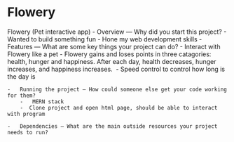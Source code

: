 # Flowery
Flowery (Pet interactive app)
	- Overview — Why did you start this project?
		-   Wanted to build something fun
		-   Hone my web development skills
	-   Features — What are some key things your project can do?
		-   Interact with Flowery like a pet
		-  Flowery gains and loses points in three catagories: health, hunger and happiness. After each day, health decreases, hunger increases, and happiness increases. 
		-   Speed control to control how long is the day is

	-   Running the project — How could someone else get your code working for them?
		-   MERN stack
		-  Clone project and open html page, should be able to interact with program

	-   Dependencies — What are the main outside resources your project needs to run?